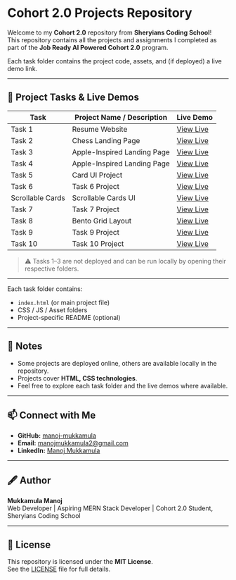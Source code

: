 # Cohort 2.0 Projects Repository

Welcome to my **Cohort 2.0** repository from **Sheryians Coding School**!  
This repository contains all the projects and assignments I completed as part of the **Job Ready AI Powered Cohort 2.0** program.

Each task folder contains the project code, assets, and (if deployed) a live demo link.

---

## 🚀 Project Tasks & Live Demos

| Task | Project Name / Description | Live Demo |
|------|---------------------------|-----------|
| Task 1 | Resume Website | [View Live](https://apple-theta-amber.vercel.app/) |
| Task 2 | Chess Landing Page | [View Live]([https://apple-theta-amber.vercel.app/](https://chess-landing-page-manoj-task2.netlify.app/)) |
| Task 3 | Apple-Inspired Landing Page | [View Live](https://apple-theta-amber.vercel.app/) |
| Task 4 | Apple-Inspired Landing Page | [View Live](https://apple-theta-amber.vercel.app/) |
| Task 5 | Card UI Project | [View Live](https://cards-six-pied.vercel.app/) |
| Task 6 | Task 6 Project | [View Live](https://manojcohort20task6.vercel.app/) |
| Scrollable Cards | Scrollable Cards UI | [View Live](https://manojscrollablecards.vercel.app/) |
| Task 7 | Task 7 Project | [View Live](https://manoj-task-7.vercel.app/) |
| Task 8 | Bento Grid Layout | [View Live](https://manoj-bentogrid-task8.vercel.app/) |
| Task 9 | Task 9 Project | [View Live](https://manoj-task9-scss.vercel.app/) |
| Task 10 | Task 10 Project | [View Live](https://manoj-task10.vercel.app/) |

> ⚠️ Tasks 1–3 are not deployed and can be run locally by opening their respective folders.

---

Each task folder contains:

- `index.html` (or main project file)  
- CSS / JS / Asset folders  
- Project-specific README (optional)  

---

## 📌 Notes

- Some projects are deployed online, others are available locally in the repository.  
- Projects cover **HTML, CSS technologies**.  
- Feel free to explore each task folder and the live demos where available.  

---

## 📫 Connect with Me

- **GitHub:** [manoj-mukkamula](https://github.com/manoj-mukkamula)  
- **Email:** manojmukkamula2@gmail.com  
- **LinkedIn:** [Manoj Mukkamula](https://www.linkedin.com/in/manoj-mukkamula-baa58a2a7/)  

---

## 🖋 Author

**Mukkamula Manoj**  
Web Developer | Aspiring MERN Stack Developer | Cohort 2.0 Student, Sheryians Coding School

---

## 📄 License

This repository is licensed under the **MIT License**.  
See the [LICENSE](LICENSE) file for full details.
